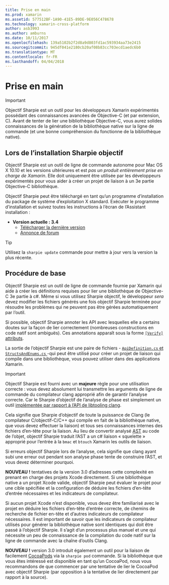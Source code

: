 ```yaml
---
title: Prise en main
ms.prod: xamarin
ms.assetid: 577512BF-1A90-41E5-89DE-9E056C478678
ms.technology: xamarin-cross-platform
author: asb3993
ms.author: amburns
ms.date: 10/11/2017
ms.openlocfilehash: 139a5102b2f2d8a9d803fd1ac593934aa73e2415
ms.sourcegitcommit: 945df041e2180cb20af08b83cc703ecd1aedc6b0
ms.translationtype: MT
ms.contentlocale: fr-FR
ms.lasthandoff: 04/04/2018
---
```

# <a name="getting-started"></a>Prise en main

> [!IMPORTANT]
> Objectif Sharpie est un outil pour les développeurs Xamarin expérimentés possédant des connaissances avancées de Objective-C (et par extension, C). Avant de tenter de lier une bibliothèque Objective-C, vous aurez solides connaissances de la génération de la bibliothèque native sur la ligne de commande (et une bonne compréhension du fonctionne de la bibliothèque native).

<a name="installing" />

## <a name="installing-objective-sharpie"></a>Lors de l’installation Sharpie objectif

Objectif Sharpie est un outil de ligne de commande autonome pour Mac OS X 10.10 et les versions ultérieures et est _pas un produit entièrement prise en charge de Xamarin_. Elle doit uniquement être utilisée par les développeurs expérimentés pour vous aider à créer un projet de liaison à un 3e partie Objective-C bibliothèque.

Objectif Sharpie peut être téléchargé en tant qu’un programme d’installation du package de système d’exploitation X standard.
Exécuter le programme d’installation et suivez toutes les instructions à l’écran de l’Assistant installation :

- **Version actuelle : 3.4**
  - [Télécharger la dernière version](https://dl.xamarin.com/objective-sharpie/ObjectiveSharpie.pkg)
  - [Annonce de forum](https://forums.xamarin.com/discussion/104800/objective-sharpie-3-4)

> [!TIP]
> Utilisez la `sharpie update` commande pour mettre à jour vers la version la plus récente.

## <a name="basic-walkthrough"></a>Procédure de base

Objectif Sharpie est un outil de ligne de commande fournie par Xamarin qui aide à créer les définitions requises pour lier une bibliothèque de Objective-C 3e partie à c#.
Même si vous utilisez Sharpie objectif, le développeur *sera* devez modifier les fichiers générés une fois objectif Sharpie terminée pour résoudre les problèmes qui ne peuvent pas être gérées automatiquement par l’outil.

Si possible, objectif Sharpie annoter les API avec lesquelles elle a certains doutes sur la façon de lier correctement (nombreuses constructions en code natif sont ambiguës).
Ces annotations apparaît sous la forme [ `[Verify]` attributs](~/cross-platform/macios/binding/objective-sharpie/platform/verify.md).

La sortie de l’objectif Sharpie est une paire de fichiers - [ `ApiDefinition.cs` et `StructsAndEnums.cs` ](~/cross-platform/macios/binding/objective-sharpie/platform/apidefinitions-structsandenums.md) -qui peut être utilisé pour créer un projet de liaison qui compile dans une bibliothèque, vous pouvez utiliser dans des applications Xamarin.

> [!IMPORTANT]
> Objectif Sharpie est fourni avec un **majeure** règle pour une utilisation correcte : vous devez absolument lui transmettre les arguments de ligne de commande du compilateur clang approprié afin de garantir l’analyse correcte. Car le Sharpie d’objectif de l’analyse de phase est simplement un outil [implémentée par rapport à l’API de libtooling clang](http://clang.llvm.org/docs/LibTooling.html).

Cela signifie que Sharpie d’objectif de toute la puissance de Clang (le compilateur C/objectif-C/C++ qui compile en fait de la bibliothèque native, que vous devez effectuer la liaison) et tous ses connaissances internes des fichiers d’en-tête pour la liaison.
Au lieu de convertir analysé [AST](http://en.wikipedia.org/wiki/Abstract_syntax_tree) au code de l’objet, objectif Sharpie traduit l’AST a un c# liaison « squelette » approprié pour l’entrée à la `bmac` et `btouch` Xamarin les outils de liaison.

Si erreurs objectif Sharpie lors de l’analyse, cela signifie que clang ayant subi une erreur out pendant son analyse phase tente de construire l’AST, et vous devez déterminer pourquoi.

**NOUVEAU !** tentatives de la version 3.0 d’adresses cette complexité en prenant en charge des projets Xcode directement. Si une bibliothèque native a un projet Xcode valide, objectif Sharpie peut évaluer le projet pour une cible spécifiée et la configuration de déduire les fichiers d’en-tête d’entrée nécessaires et les indicateurs de compilateur.

Si aucun projet Xcode n’est disponible, vous devez être familiarisé avec le projet en déduire les fichiers d’en-tête d’entrée correcte, de chemins de recherche de fichier en-tête et d’autres indicateurs de compilateur nécessaires. Il est important de savoir que les indicateurs de compilateur utilisés pour générer la bibliothèque native sont identiques qui doit être passé à l’objectif Sharpie. Il s’agit d’un processus plus manuel et une qui nécessite un peu de connaissance de la compilation du code natif sur la ligne de commande avec la chaîne d’outils Clang.

**NOUVEAU !** version 3.0 introduit également un outil pour la liaison de facilement [CocoaPods](https://cocoapods.org) via la `sharpie pod` commande.
Si la bibliothèque que vous êtes intéressé est disponible en tant qu’un CocoaPod, nous vous recommandons de que commencer par une tentative de lier le CocoaPod avec objectif Sharpie (par opposition à la tentative de lier directement par rapport à la source).
